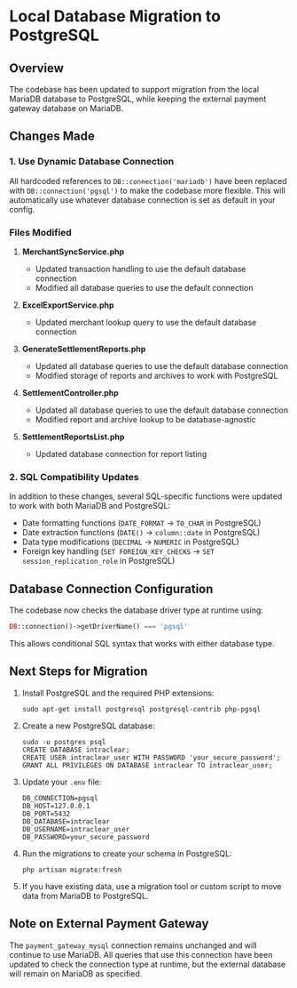 # Local Database Migration to PostgreSQL

## Overview
The codebase has been updated to support migration from the local MariaDB database to PostgreSQL, while keeping the external payment gateway database on MariaDB.

## Changes Made

### 1. Use Dynamic Database Connection

All hardcoded references to `DB::connection('mariadb')` have been replaced with `DB::connection('pgsql')` to make the codebase more flexible. This will automatically use whatever database connection is set as default in your config.

### Files Modified

1. **MerchantSyncService.php**
   - Updated transaction handling to use the default database connection
   - Modified all database queries to use the default connection

2. **ExcelExportService.php**
   - Updated merchant lookup query to use the default database connection

3. **GenerateSettlementReports.php**
   - Updated all database queries to use the default database connection
   - Modified storage of reports and archives to work with PostgreSQL

4. **SettlementController.php**
   - Updated all database queries to use the default database connection
   - Modified report and archive lookup to be database-agnostic

5. **SettlementReportsList.php**
   - Updated database connection for report listing

### 2. SQL Compatibility Updates

In addition to these changes, several SQL-specific functions were updated to work with both MariaDB and PostgreSQL:
- Date formatting functions (`DATE_FORMAT` → `TO_CHAR` in PostgreSQL)
- Date extraction functions (`DATE()` → `column::date` in PostgreSQL)
- Data type modifications (`DECIMAL` → `NUMERIC` in PostgreSQL)
- Foreign key handling (`SET FOREIGN_KEY_CHECKS` → `SET session_replication_role` in PostgreSQL)

## Database Connection Configuration

The codebase now checks the database driver type at runtime using:
```php
DB::connection()->getDriverName() === 'pgsql'
```

This allows conditional SQL syntax that works with either database type.

## Next Steps for Migration

1. Install PostgreSQL and the required PHP extensions:
   ```
   sudo apt-get install postgresql postgresql-contrib php-pgsql
   ```

2. Create a new PostgreSQL database:
   ```
   sudo -u postgres psql
   CREATE DATABASE intraclear;
   CREATE USER intraclear_user WITH PASSWORD 'your_secure_password';
   GRANT ALL PRIVILEGES ON DATABASE intraclear TO intraclear_user;
   ```

3. Update your `.env` file:
   ```
   DB_CONNECTION=pgsql
   DB_HOST=127.0.0.1
   DB_PORT=5432
   DB_DATABASE=intraclear
   DB_USERNAME=intraclear_user
   DB_PASSWORD=your_secure_password
   ```

4. Run the migrations to create your schema in PostgreSQL:
   ```
   php artisan migrate:fresh
   ```

5. If you have existing data, use a migration tool or custom script to move data from MariaDB to PostgreSQL.

## Note on External Payment Gateway

The `payment_gateway_mysql` connection remains unchanged and will continue to use MariaDB. All queries that use this connection have been updated to check the connection type at runtime, but the external database will remain on MariaDB as specified.
